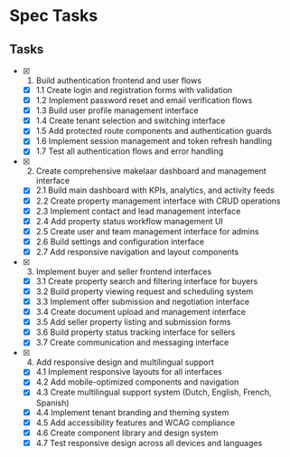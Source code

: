 # Spec Tasks

## Tasks

- [x] 1. Build authentication frontend and user flows
  - [x] 1.1 Create login and registration forms with validation
  - [x] 1.2 Implement password reset and email verification flows
  - [x] 1.3 Build user profile management interface
  - [x] 1.4 Create tenant selection and switching interface
  - [x] 1.5 Add protected route components and authentication guards
  - [x] 1.6 Implement session management and token refresh handling
  - [x] 1.7 Test all authentication flows and error handling

- [x] 2. Create comprehensive makelaar dashboard and management interface
  - [x] 2.1 Build main dashboard with KPIs, analytics, and activity feeds
  - [x] 2.2 Create property management interface with CRUD operations
  - [x] 2.3 Implement contact and lead management interface
  - [x] 2.4 Add property status workflow management UI
  - [x] 2.5 Create user and team management interface for admins
  - [x] 2.6 Build settings and configuration interface
  - [x] 2.7 Add responsive navigation and layout components

- [x] 3. Implement buyer and seller frontend interfaces
  - [x] 3.1 Create property search and filtering interface for buyers
  - [x] 3.2 Build property viewing request and scheduling system
  - [x] 3.3 Implement offer submission and negotiation interface
  - [x] 3.4 Create document upload and management interface
  - [x] 3.5 Add seller property listing and submission forms
  - [x] 3.6 Build property status tracking interface for sellers
  - [x] 3.7 Create communication and messaging interface

- [x] 4. Add responsive design and multilingual support
  - [x] 4.1 Implement responsive layouts for all interfaces
  - [x] 4.2 Add mobile-optimized components and navigation
  - [x] 4.3 Create multilingual support system (Dutch, English, French, Spanish)
  - [x] 4.4 Implement tenant branding and theming system
  - [x] 4.5 Add accessibility features and WCAG compliance
  - [x] 4.6 Create component library and design system
  - [x] 4.7 Test responsive design across all devices and languages